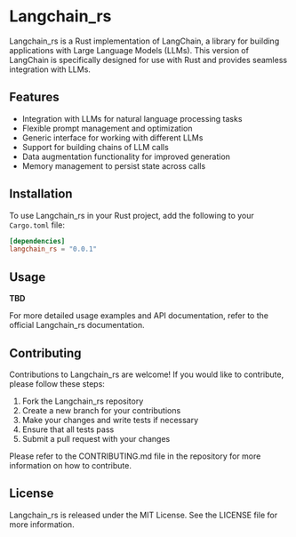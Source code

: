 # Langchain_rs

Langchain_rs is a Rust implementation of LangChain, a library for building applications with Large Language Models (LLMs). This version of LangChain is specifically designed for use with Rust and provides seamless integration with LLMs.

## Features

- Integration with LLMs for natural language processing tasks
- Flexible prompt management and optimization
- Generic interface for working with different LLMs
- Support for building chains of LLM calls
- Data augmentation functionality for improved generation
- Memory management to persist state across calls

## Installation

To use Langchain_rs in your Rust project, add the following to your `Cargo.toml` file:

```toml
[dependencies]
langchain_rs = "0.0.1"
```

## Usage

**TBD**

For more detailed usage examples and API documentation, refer to the official Langchain_rs documentation.

## Contributing

Contributions to Langchain_rs are welcome! If you would like to contribute, please follow these steps:

1. Fork the Langchain_rs repository
2. Create a new branch for your contributions
3. Make your changes and write tests if necessary
4. Ensure that all tests pass
5. Submit a pull request with your changes

Please refer to the CONTRIBUTING.md file in the repository for more information on how to contribute.

## License

Langchain_rs is released under the MIT License. See the LICENSE file for more information.
